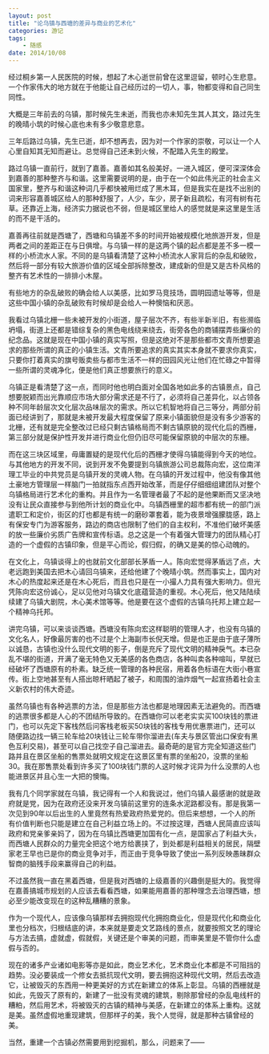```yaml
---
layout: post
title: "论乌镇与西塘的差异与商业的艺术化"
categories: 游记
tags: 
	- 随感
date: 2014/10/08
---
```


经过桐乡第一人民医院的时候，想起了木心逝世前曾在这里逗留，顿时心生悲意。一个作家伟大的地方就在于他能让自己经历过的一切人，事，物都变得和自己同生同性。

<!--more-->

大概是三年前去的乌镇，那时候先生未逝，而我也亦未知先生其人其文，路过先生的晚晴小筑的时候心底也未有多少敬意悲意。

三年后路过乌镇，先生已逝，却不想再去，因为对一个作家的崇敬，可以让一个人心里自知其无知而避让。总觉得自己还未到火候，不配踏入先生的殿堂。

路过乌镇一直前行，就到了嘉善。嘉善如其名般美好。一进入城区，便可深深体会到嘉善的那种整齐与和谐。这里需要说明的是，由于在一个如此伟光正的社会主义国家里，整齐与和谐这种词几乎都快被用烂成了黑木耳，但是我实在是找不出别的词来形容嘉善城区给人的那种舒服了，人少，车少，房子新且疏松，有河有树有花草。还靠近上海，经济实力据说也不弱，但是城区里给人的感觉就是来这里是生活的而不是干活的。

嘉善再往前就是西塘了，西塘和乌镇差不多的时间开始被规模化地旅游开发，但是两者之间的差距正在与日俱增。与乌镇一样的是这两个镇的起点都是差不多一模一样的小桥流水人家。不同的是乌镇看清楚了这种小桥流水人家背后的杂乱和破败，然后将一部分有较大旅游价值的区域全部拆除整改，建成新的但是又是古朴风格的整齐有艺术性的一排排小木屋。

有些地方的杂乱破败的确会给人以美感，比如罗马竞技场，圆明园遗址等等，但是这些中国小镇的杂乱破败有时候却是会给人一种懊恼和厌恶。

我看过乌镇北栅一些未被开发的小街道，屋子层次不齐，有些半新半旧，有些濒临坍塌，街道上还都是错综复杂的黑色电线绕来绕去，街旁各色的商铺摆弄些廉价的纪念品。这就是现在中国小镇的真实写照，但是这绝对不是那些都市文青所想要追求的那些所谓的真正的小镇生活。文青所要追求的真实其实本身就不要求你真实，只要你打着真实的旗号贩卖些与都市生活不一样的田园风光让他们在忙碌之中暂得一些所谓的灵魂净化，便是他们真正想要旅行的意义。

乌镇正是看清楚了这一点，而同时他也明白面对全国各地如此多的古镇景点，自己想要脱颖而出光靠顺应市场大部分需求还是不行了，必须将自己差异化，以占领各种不同年龄层次文化层次品味层次的需求。所以它机智地将自己三等分，两部分前面已经讲到了，那就是未被开发最大程度保留了原来小镇面貌但是没有多少游客的北栅，还有就是完全整改过已经只剩古镇格局而不剩古镇原貌的现代化后的西栅，第三部分就是保护性开发并进行商业化但仍旧尽可能保留原貌的中层次的东栅。

而在这三块区域里，毋庸置疑的是现代化后的西栅才使得乌镇能得到今天的地位。与其他地方的开发不同，说到开发不免要提到乌镇旅游公司总裁陈向宏，这位南洋理工毕业的中共党员是乌镇开发的灵魂人物。在乌镇的开发过程中，他没有像其他土豪地方管理层一样脑门一拍就指东点西开始改革，而是仔仔细细组建团队对整个乌镇格局进行艺术化的重构。并且作为一名管理者最了不起的是他果断而又坚决地没有让民众直接参与到他所计划的商业化中。乌镇西栅里的超市都有统一的部门派遣职工和定价，街区的灯也都是有统一的磨砂罩套着，能为夜景增强朦胧感，路上有保安专门为游客服务，路边的商店也限制了他们的自主权利，不准他们破坏美感的放一些廉价劣质广告牌和宣传标语。总之这是一个有着强大管理力的团队精心打造的一个虚假的古镇印象，但是平心而论，假归假，的确又是美的惊心动魄的。

在文化上，乌镇谈得上的也就前文化部部长茅盾一人。陈向宏觉得茅盾远了点，大老远跑到美国去把木心请回乌镇来，还给他建了个晚晴小筑。然而事实上，国内对木心的热度起来还是在木心死后，而且也只是在一小撮人力具有强大影响力。但光凭陈向宏这份诚心，足以见他对乌镇文化底蕴营造的重视。木心死后，他又陆陆续续建了乌镇大剧院，木心美术馆等等。他是要在这个虚假的古镇乌托邦上建立起一个精神乌托邦。

讲完乌镇，可以来谈谈西塘。西塘没有陈向宏这样聪明的管理人才，也没有乌镇的文化名人，好像最厉害的也不过是个上海副市长倪天增。但是也正是由于底子薄所以诚恳，古镇也没什么现代文明的影子，倒是充斥了现代文明的精神戾气。本已杂乱不堪的街道，开满了毫无特色又无美感的各色商店，各种叫卖各种喧叫，早就已经破坏了西塘原有的朴素。缺乏统一管理的各种民宿，用着各色标语在大街小巷宣传。街上空地甚至有人搭出晾杆晒起了被子，和周围的油炸烟气一起宣扬着社会主义新农村的伟大奇迹。

虽然乌镇也有各种逃票的方法，但是那些方法也都是地理因素无法避免的。而西塘的逃票很多都是人心的不团结所导致的。在西塘你可以老老实实买100块钱的票进门，也可以先定下客栈然后问客栈老板买50块钱的客栈专用优惠票进门，还可以随便路边找一辆三轮车给20块钱让三轮车带你溜进去(车夫与景区管出口保安有黑色互利交易)，甚至可以自己找空子自己溜进去。最奇葩的是官方完全知道这些门路并且在景区坐船的售票处就明文规定在这景区里有票的坐船20，没票的坐船30。我在那售票处看到许多买了100块钱门票的人这时候才诧异为什么没票的人也能进景区并且心生一大把的懊悔。

我有几个同学家就在乌镇，我记得有一个人和我说过，他们乌镇人最感谢的就是政府就是党，因为在政府还没来开发乌镇前这里穷的连条水泥路都没有。那是我第一次见到90年以后出生的人里竟然有热爱政府热爱党的。但后来想想，一个人的所有价值判断也只能是建立在自己利益立场上的。不过按这理，西塘人民简直应该叫政府和党亲爹亲妈了，因为在乌镇比西塘更加国有化一点，是国家占了利益大头，而西塘人民群众的力量完全把这个地方给裹挟了，到处都是利益相关的居民，隔壁家老王早也已是你的商业竞争对手，而正由于竞争导致了使出一系列反映愚昧群众智商的脑残手段来赢得自己的利益。

不过虽然我一直在黑着西塘，但是我对西塘的上级嘉善的兴趣倒是挺大的。我觉得在嘉善搞城市规划的人应该去看看西塘，如果能用嘉善的那种理念去治理西塘，想必至少能改变现在的这种乱糟糟的景象。

作为一个现代人，应该像乌镇那样去拥抱现代化拥抱商业化，但是现代化和商业化里也分档次，归根结底的讲，本来就是要走文艺路线的景点，就要按照文艺的理论与方法去搞，虚就虚，假就假，关键还是个审美的问题，而审美里是不管你什么虚假与否的。

现在的诸多产业诸如电影等亦是如此，商业艺术化，艺术商业化本都是不可阻挡的趋势。没必要装成一个修女去抵抗现代文明，要去拥抱这种现代文明，然后去改造它，让被毁灭的东西用一种更美好的方式在新建立的体系上彰显。乌镇的西栅就是如此，先毁灭了原有的，新建了一批没有灵魂的建筑，剔除那曾经的杂乱电线杆的糟粕，然后用艺术，将被毁灭的古镇的精神与美感，在新建立的体系上重构。这就是美。虽然虚假地重现建筑，但那样子的美，我个人觉得，就是那种古镇曾经的美。

当然，重建一个古镇必然需要用到挖掘机，那么，问题来了——

